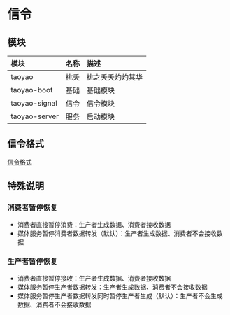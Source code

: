 # 信令

## 模块

|模块|名称|描述|
|:--|:--|:--|
|taoyao|桃夭|桃之夭夭灼灼其华|
|taoyao-boot|基础|基础模块|
|taoyao-signal|信令|信令模块|
|taoyao-server|服务|启动模块|

## 信令格式

[信令格式](https://localhost:8888/protocol/list)

## 特殊说明

### 消费者暂停恢复

* 消费者直接暂停消费：生产者生成数据、消费者接收数据
* 媒体服务暂停消费者数据转发（默认）：生产者生成数据、消费者不会接收数据

### 生产者暂停恢复

* 消费者直接暂停接收：生产者生成数据、消费者接收数据
* 媒体服务暂停生产者数据转发：生产者生成数据、消费者不会接收数据
* 媒体服务暂停生产者数据转发同时暂停生产者生成（默认）：生产者不会生成数据、消费者不会接收数据
